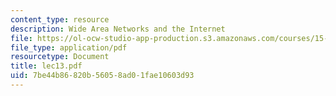 ```yaml
---
content_type: resource
description: Wide Area Networks and the Internet
file: https://ol-ocw-studio-app-production.s3.amazonaws.com/courses/15-564-information-technology-i-spring-2003/7be44b86820b56058ad01fae10603d93_lec13.pdf
file_type: application/pdf
resourcetype: Document
title: lec13.pdf
uid: 7be44b86-820b-5605-8ad0-1fae10603d93
---
```


